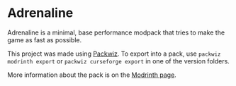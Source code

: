 # Adrenaline
Adrenaline is a minimal, base performance modpack that tries to make the game as fast as possible.

This project was made using [Packwiz](https://github.com/packwiz/packwiz). To export into a pack, use `packwiz modrinth export` or `packwiz curseforge export` in one of the version folders.

More information about the pack is on the [Modrinth page](https://modrinth.com/modpack/adrenaline).
